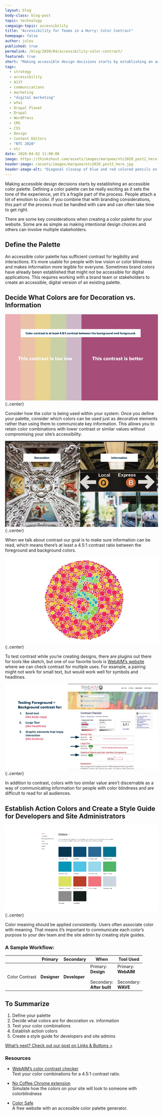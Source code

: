 ```yaml
---
layout: blog
body-class: blog-post
topic: technology
campaign-topic: accessibility
title: "Accessibility for Teams in a Hurry: Color Contrast"
homepage: false
author: jules
published: true
permalink: /blog/2020/04/accessibility-color-contrast/
featured: true
short: "Making accessible design decisions starts by establishing an accessible color palette."
tags:
  - strategy
  - accessibility
  - A11Y
  - communications
  - marketing
  - "digital marketing"
  - wfwi
  - Drupal Planet
  - Drupal
  - WordPress
  - CMS
  - CSS
  - Design
  - Content Editors
  - "NTC 2020"
  - ntc
date: 2020-04-02 11:00:00
image: https://thinkshout.com/assets/images/marquee/ntc2020_post2_hero.jpg
header-image: /assets/images/marquee/ntc2020_post2_hero.jpg
header-image-alt: "Diagonal closeup of blue and red colored pencils on contrasting backgrounds"
---
```

Making accessible design decisions starts by establishing an accessible color palette. Defining a color palette can be really exciting as it sets the tone of the experience, yet it’s a fragile part of the process. People attach a lot of emotion to color. If you combine that with branding considerations, this part of the process must be handled with care and can often take time to get right.

There are some key considerations when creating a color palette for your website. Some are as simple as making intentional design choices and others can involve multiple stakeholders.

## Define the Palette

An accessible color palette has sufficient contrast for legibility and interactions. It’s more usable for people with low vision or color blindness and makes information more legible for everyone. Sometimes brand colors have already been established that might not be accessible for digital applications. This requires working with a brand team or stakeholders to create an accessible, digital version of an existing palette.

## Decide What Colors are for Decoration vs. Information

![Two Images: on the left, an elaborately decorated church ceiling, with the caption, 'decoration'. On the right, an image of signage as a train station with the caption 'information'. ](/assets/images/blog/ntc2-image1.jpg)
{:.center}

Consider how the color is being used within your system. Once you define your palette, consider which colors can be used just as decorative elements rather than using them to communicate key information. This allows you to retain color combinations with lower contrast or similar values without compromising your site’s accessibility.

![Two Images: on the left, a rainbow of washed out colors with white text overlaid, stating 'This contrast is too low'. On the right, an image of a solid dark background with the caption 'This contrast is better'. ](/assets/images/blog/ntc2-image2.jpg)
{:.center}

When we talk about contrast our goal is to make sure information can be read, which means there’s at least a 4.5:1 contrast ratio between the foreground and background colors.

![A screenshot showing the WebAIM user interface highlighting contrast issues and recommendations. ](/assets/images/blog/ntc2-image3.jpg)
{:.center}

To test contrast while you’re creating designs, there are plugins out there for tools like sketch, but one of our favorite tools is [WebAIM’s website](https://webaim.org/resources/contrastchecker/) where we can check contrast for multiple uses. For example, a pairing might not work for small text, but would work well for symbols and headlines.

![The number '5' in an Ishihara plate, used by optometrists' as a color blind test.](/assets/images/blog/ntc2-image4.jpg)
{:.center}

In addition to contrast, colors with too similar value aren’t discernable as a way of communicating information for people with color blindness and are difficult to read for all audiences.

## Establish Action Colors and Create a Style Guide for Developers and Site Administrators


![A site color palette.](/assets/images/blog/ntc2-image5.jpg)
{:.center}

Color meaning should be applied consistently. Users often associate color with meaning. That means it’s important to communicate each color’s purpose to your dev team and the site admin by creating style guides.

### A Sample Workflow:

<table>
  <thead>
    <tr>
      <th>&nbsp;</th>
      <th>Primary</th>
      <th>Secondary</th>
      <th>When</th>
      <th>Tool Used</th>
    </tr>
  </thead>
  <tbody>
    <tr>
      <td>Color Contrast</td>
      <td><strong>Designer</strong></td>
      <td><strong>Developer</strong></td>
      <td>Primary:<br><strong>Design</strong><br><br>
        Secondary:<br><strong>After built</strong></td>
      <td>Primary:<br><strong>WebAIM</strong><br><br>
        Secondary:<br><strong>WAVE</strong></td>
    </tr>
  </tbody>
</table>

## To Summarize

1. Define your palette
2. Decide what colors are for decoration vs. information
3. Test your color combinations
4. Establish action colors
5. Create a style guide for developers and site admins

[What’s next? Check out our post on Links & Buttons >](/blog/2020/04/accessible-links-buttons/)

### Resources
- [WebAIM’s color contrast checker](https://webaim.org/resources/contrastchecker/)  
Test your color combinations for a 4.5:1 contrast ratio.

- [No Coffee Chrome extension](https://chrome.google.com/webstore/detail/nocoffee/jjeeggmbnhckmgdhmgdckeigabjfbddl?hl=en-US)  
Simulate how the colors on your site will look to someone with colorblindness

- [Color Safe](http://colorsafe.co/)  
A free website with an accessible color palette generator.


